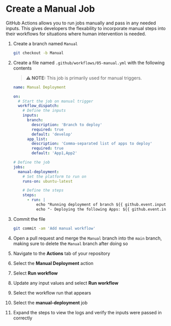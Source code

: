 # Create a Manual Job

GitHub Actions allows you to run jobs manually and pass in any needed inputs.
This gives developers the flexability to incorporate manual steps into their
workflows for situations where human intervention is needed.

1. Create a branch named `Manual`

   ```bash
   git checkout -b Manual
   ```

2. Create a file named `.github/workflows/05-manual.yml` with the following
   contents

   > **:warning: NOTE:** This job is primarily used for manual triggers.

   ```yaml
   name: Manual Deployment

   on:
     # Start the job on manual trigger
     workflow_dispatch:
       # Define the inputs
       inputs:
         branch:
           description: 'Branch to deploy'
           required: true
           default: 'develop'
         app_list:
           description: 'Comma-separated list of apps to deploy'
           required: true
           default: 'App1,App2'

   # Define the job
   jobs:
     manual-deployment:
       # Set the platform to run on
       runs-on: ubuntu-latest

       # Define the steps
       steps:
         - run: |
             echo "Running deployment of branch ${{ github.event.inputs.branch }}!"
             echo "- Deploying the following Apps: ${{ github.event.inputs.app_list }}!"
   ```

3. Commit the file

   ```bash
   git commit -am 'Add manual workflow'
   ```

4. Open a pull request and merge the `Manual` branch into the `main` branch,
   making sure to delete the `Manual` branch after doing so
5. Navigate to the **Actions** tab of your repository
6. Select the **Manual Deployment** action
7. Select **Run workflow**
8. Update any input values and select **Run workflow**
9. Select the workflow run that appears
10. Select the **manual-deployment** job
11. Expand the steps to view the logs and verify the inputs were passed in
    correctly

